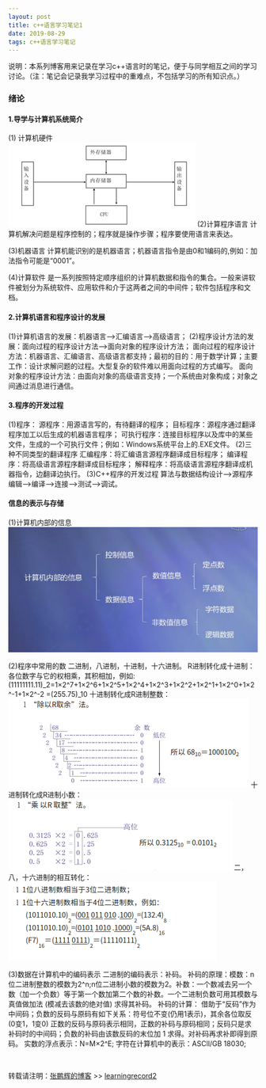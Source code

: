 ```yaml
---
layout: post
title: c++语言学习笔记1
date: 2019-08-29
tags: c++语言学习笔记
---
```


说明：本系列博客用来记录在学习c++语言时的笔记，便于与同学相互之间的学习讨论。（注：笔记会记录我学习过程中的重难点，不包括学习的所有知识点。）

### 绪论
#### 1.导学与计算机系统简介
(1) 计算机硬件
<br />
![](/images/posts/cpp_learning_process/1.png)
(2)计算程序语言
  计算机解决问题是程序控制的；程序就是操作步骤；程序要使用语言来表达。

(3)机器语言
  计算机能识别的是机器语言；机器语言指令是由0和1编码的,例如：加法指令可能是“0001”。

(4)计算软件
  是一系列按照特定顺序组织的计算机数据和指令的集合。一般来讲软件被划分为系统软件、应用软件和介于这两者之间的中间件；软件包括程序和文档。

#### 2.计算机语言和程序设计的发展
(1)计算机语言的发展：机器语言——>汇编语言——>高级语言；
(2)程序设计方法的发展：面向过程的程序设计方法——>面向对象的程序设计方法；
面向过程的程序设计方法：机器语言、汇编语言、高级语言都支持；最初的目的：用于数学计算；主要工作：设计求解问题的过程。大型复杂的软件难以用面向过程的方式编写。
面向对象的程序设计方法：由面向对象的高级语言支持；一个系统由对象构成；对象之间通过消息进行通信。

#### 3.程序的开发过程
(1)程序：
源程序：用源语言写的，有待翻译的程序；
目标程序：源程序通过翻译程序加工以后生成的机器语言程序；
可执行程序：连接目标程序以及库中的某些文件，生成的一个可执行文件；例如：Windows系统平台上的.EXE文件。
(2)三种不同类型的翻译程序
汇编程序：将汇编语言源程序翻译成目标程序；
编译程序：将高级语言源程序翻译成目标程序；
解释程序：将高级语言源程序翻译成机器指令，边翻译边执行。
(3)C++程序的开发过程
算法与数据结构设计——>源程序编辑——>编译——>连接——>测试——>调试。

#### 信息的表示与存储
(1)计算机内部的信息
<br />
![](/images/posts/cpp_learning_process/2.png)

(2)程序中常用的数
二进制，八进制，十进制，十六进制。
R进制转化成十进制：各位数字与它的权相乘，其积相加，例如:
(11111111.11)_2=1×2^7+1×2^6+1×2^5+1×2^4+1×2^3+1×2^2+1×2^1+1×2^0+1×2^-1+1×2^-2 =(255.75)_10
十进制转化成R进制整数：
<br />
![](/images/posts/cpp_learning_process/3.png)
十进制转化成R进制小数：
<br />
![](/images/posts/cpp_learning_process/4.png)
二，八，十六进制的相互转化：
<br />
![](/images/posts/cpp_learning_process/5.png)

(3)数据在计算机中的编码表示
二进制的编码表示：补码。
补码的原理：模数：n位二进制整数的模数为2^n;n位二进制小数的模数为2。补数：一个数减去另一个数（加一个负数）等于第一个数加第二个数的补数。一个二进制负数可用其模数与真值做加法 (模减去该数的绝对值) 求得其补码。
补码的计算：
借助于“反码”作为中间码；负数的反码与原码有如下关系：符号位不变(仍用1表示)，其余各位取反(0变1，1变0)
正数的反码与原码表示相同，正数的补码与原码相同；反码只是求补码时的中间码；负数的补码由该数反码的末位加 1 求得。对补码再求补即得到原码。
实数的浮点表示：N=M×2^E; 字符在计算机中的表示：ASCll/GB 18030;





<br>

转载请注明：[张鹏辉的博客](http://danielzph.github.io) >> [learningrecord2](https://danielzph.github.io/2019/08/cpplearningprocess1/)


